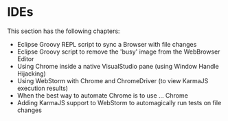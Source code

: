 # IDEs

This section has the following chapters:

* Eclipse Groovy REPL script to sync a Browser with file changes
* Eclipse Groovy script to remove the 'busy' image from the WebBrowser Editor 
* Using Chrome inside a native VisualStudio pane (using Window Handle Hijacking) 
* Using WebStorm with Chrome and ChromeDriver (to view KarmaJS execution results) 
* When the best way to automate Chrome is to use ... Chrome
* Adding KarmaJS support to WebStorm to automagically run tests on file changes